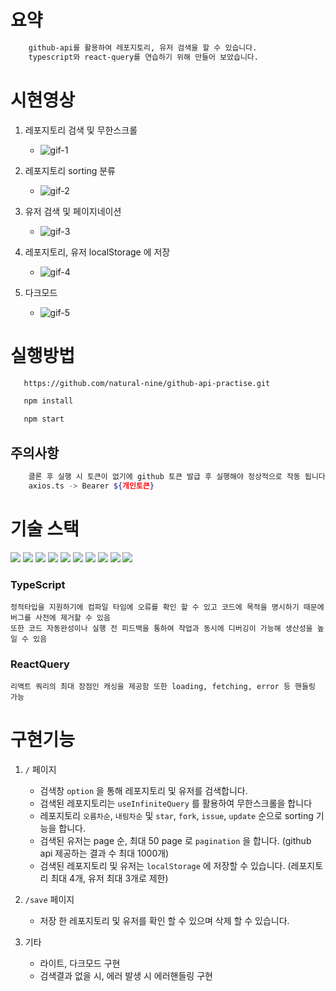 # 요약

```bash
    github-api를 활용하여 레포지토리, 유저 검색을 할 수 있습니다.
    typescript와 react-query를 연습하기 위해 만들어 보았습니다.
```
# 시현영상

1. 레포지토리 검색 및 무한스크롤
    - <img src="https://user-images.githubusercontent.com/92094314/207234457-e5e4c9ce-6396-41a2-8039-36018ab586ef.gif" alt="gif-1"/>


2. 레포지토리 sorting 분류
    - <img src="https://user-images.githubusercontent.com/92094314/207235335-c33751cd-9a54-4fbd-ae78-65d2e1f18910.gif" alt="gif-2">


3. 유저 검색 및 페이지네이션
   - <img src="https://user-images.githubusercontent.com/92094314/207234789-a2d6abab-6963-4a02-8315-cbbe21c43fa4.gif" alt="gif-3" />


4. 레포지토리, 유저 localStorage 에 저장
    - <img src="https://user-images.githubusercontent.com/92094314/207234976-f41ae668-715c-4dbc-9c16-8d21012dd60b.gif" alt="gif-4"/>


5. 다크모드
    - <img src="https://user-images.githubusercontent.com/92094314/207235465-09378805-508e-4ec9-ae7d-42405341c9d9.gif" alt="gif-5"/>

    

# 실행방법

```bash
   https://github.com/natural-nine/github-api-practise.git

   npm install

   npm start
```

## 주의사항

```bash
    클론 후 실행 시 토큰이 없기에 github 토큰 발급 후 실행해야 정상적으로 작동 됩니다.
    axios.ts -> Bearer ${개인토큰}
```

# 기술 스택

<img src="https://img.shields.io/badge/html5-E34F26?style=for-the-badge&logo=html5&logoColor=white"> <img src="https://img.shields.io/badge/css-1572B6?style=for-the-badge&logo=css3&logoColor=white"> <img src="https://img.shields.io/badge/javascript-F7DF1E?style=for-the-badge&logo=javascript&logoColor=black"> <img src="https://img.shields.io/badge/typescript-3498db?style=for-the-badge&logo=typescript&logoColor=white"> <img src="https://img.shields.io/badge/react-444444?style=for-the-badge&logo=react"> <img src="https://img.shields.io/badge/reactquery-8e44ad?style=for-the-badge&logo=reactquery&logoColor=white"> <img src="https://img.shields.io/badge/recoil-blue?style=for-the-badge&logo=recoil&logoColor=white"> <img src="https://img.shields.io/badge/styled--components-DB7093?style=for-the-badge&logo=styledcomponents&logoColor=white"> <img src="https://img.shields.io/badge/axios-FFCA28?style=for-the-badge&logo=axios&logoColor=white"> <img src="https://img.shields.io/badge/react_router_dom-CA4245?style=for-the-badge&logo=reactrouter&logoColor=white">

### TypeScript
    정적타입을 지원하기에 컴파일 타임에 오류를 확인 할 수 있고 코드에 목적을 명시하기 때문에 버그를 사전에 제거할 수 있음
    또한 코드 자동완성이나 실행 전 피드백을 통하여 작업과 동시에 디버깅이 가능해 생산성을 높일 수 있음
### ReactQuery
    리액트 쿼리의 최대 장점인 캐싱을 제공함 또한 loading, fetching, error 등 핸들링 가능

 

# 구현기능

1. `/` 페이지

    - 검색창 `option` 을 통해 레포지토리 및 유저를 검색합니다.
    - 검색된 레포지토리는 `useInfiniteQuery` 를 활용하여 무한스크롤을 합니다
    - 레포지토리 `오름차순`, `내림차순` 및 `star`, `fork`, `issue`, `update` 순으로 sorting 기능을 합니다.
    - 검색된 유저는 page 순, 최대 50 page 로 `pagination` 을 합니다. (github api 제공하는 결과 수 최대 1000개)
    - 검색된 레포지토리 및 유저는 `localStorage` 에 저장할 수 있습니다. (레포지토리 최대 4개, 유저 최대 3개로 제한)


2. `/save` 페이지

    - 저장 한 레포지토리 및 유저를 확인 할 수 있으며 삭제 할 수 있습니다. 

3. 기타
    - 라이트, 다크모드 구현
    - 검색결과 없을 시, 에러 발생 시 에러핸들링 구현

